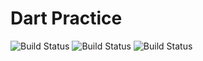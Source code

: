 # Dart Practice
![Build Status](https://img.shields.io/badge/Dart-Programming-green) ![Build Status](https://img.shields.io/badge/Happy-Learning-red) ![Build Status](https://img.shields.io/badge/Code-Quality-orange)

